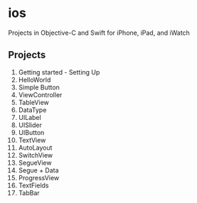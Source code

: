 # ios
Projects in Objective-C and Swift for iPhone, iPad, and iWatch
## Projects
1. Getting started - Setting Up
2. HelloWorld
3. Simple Button
4. ViewController
5. TableView
6. DataType
7. UILabel
8. UISlider
9. UIButton
10. TextView
11. AutoLayout
12. SwitchView
13. SegueView
14. Segue + Data
15. ProgressView
16. TextFields
17. TabBar







